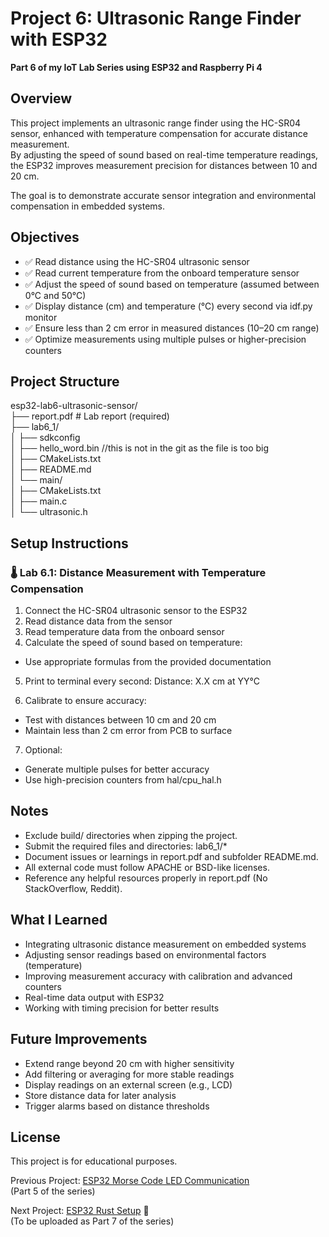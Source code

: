 # Project 6: Ultrasonic Range Finder with ESP32

**Part 6 of my IoT Lab Series using ESP32 and Raspberry Pi 4**

## Overview

This project implements an ultrasonic range finder using the HC-SR04 sensor, enhanced with temperature compensation for accurate distance measurement.  
By adjusting the speed of sound based on real-time temperature readings, the ESP32 improves measurement precision for distances between 10 and 20 cm.

The goal is to demonstrate accurate sensor integration and environmental compensation in embedded systems.

## Objectives

- ✅ Read distance using the HC-SR04 ultrasonic sensor
- ✅ Read current temperature from the onboard temperature sensor
- ✅ Adjust the speed of sound based on temperature (assumed between 0°C and 50°C)
- ✅ Display distance (cm) and temperature (°C) every second via idf.py monitor
- ✅ Ensure less than 2 cm error in measured distances (10–20 cm range)
- ✅ Optimize measurements using multiple pulses or higher-precision counters

## Project Structure

esp32-lab6-ultrasonic-sensor/  
├── report.pdf # Lab report (required)  
├── lab6_1/  
│ ├── sdkconfig  
│ ├── hello_word.bin //this is not in the git as the file is too big  
│ ├── CMakeLists.txt  
│ ├── README.md  
│ └── main/  
│ ├── CMakeLists.txt  
│ ├── main.c  
│ └── ultrasonic.h  

## Setup Instructions

### 🌡️ Lab 6.1: Distance Measurement with Temperature Compensation

1. Connect the HC-SR04 ultrasonic sensor to the ESP32
2. Read distance data from the sensor
3. Read temperature data from the onboard sensor
4. Calculate the speed of sound based on temperature:
- Use appropriate formulas from the provided documentation
5. Print to terminal every second:
Distance: X.X cm at YY°C

6. Calibrate to ensure accuracy:
- Test with distances between 10 cm and 20 cm
- Maintain less than 2 cm error from PCB to surface

7. Optional:
- Generate multiple pulses for better accuracy
- Use high-precision counters from hal/cpu_hal.h

## Notes

- Exclude build/ directories when zipping the project.
- Submit the required files and directories: lab6_1/*
- Document issues or learnings in report.pdf and subfolder README.md.
- All external code must follow APACHE or BSD-like licenses.
- Reference any helpful resources properly in report.pdf (No StackOverflow, Reddit).

## What I Learned

- Integrating ultrasonic distance measurement on embedded systems
- Adjusting sensor readings based on environmental factors (temperature)
- Improving measurement accuracy with calibration and advanced counters
- Real-time data output with ESP32
- Working with timing precision for better results

## Future Improvements

- Extend range beyond 20 cm with higher sensitivity
- Add filtering or averaging for more stable readings
- Display readings on an external screen (e.g., LCD)
- Store distance data for later analysis
- Trigger alarms based on distance thresholds

## License
This project is for educational purposes.

Previous Project: [ESP32 Morse Code LED Communication](https://github.com/Inhle-C/Project-5-esp32-morse-led)  
(Part 5 of the series)

Next Project: [ESP32 Rust Setup](https://github.com/Inhle-C/Project-7-esp32-iot-setup-rust) 🔗  
(To be uploaded as Part 7 of the series)
